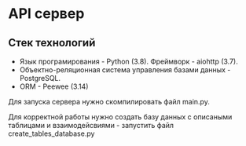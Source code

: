 API сервер
=============================

Стек технологий
------------
  - Язык програмирования - Python (3.8). Фреймворк - aiohttp (3.7).
  - Объектно-реляционная система управления базами данных - PostgreSQL.
  - ORM - Peewee (3.14)

Для запуска сервера нужно скомпилировать файл main.py.

Для корректной работы нужно создать базу данных с описаными таблицами и взаимодейсвиями - запустить файл create_tables_database.py
